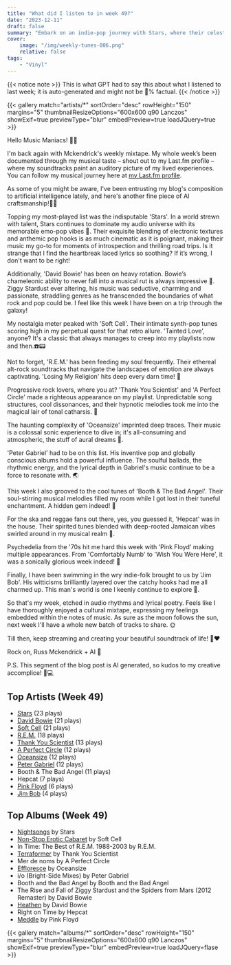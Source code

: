 ```yaml
---
title: "What did I listen to in week 49?"
date: "2023-12-11"
draft: false
summary: "Embark on an indie-pop journey with Stars, where their celestial melodies will captivate your senses!"
cover:
    image: "/img/weekly-tunes-006.png"
    relative: false
tags:
    - "Vinyl"
---
```


{{< notice note >}}
This is what GPT had to say this about what I listened to last week; it is auto-generated and might not be 💯% factual.
{{< /notice >}}

{{< gallery match="artists/*" sortOrder="desc" rowHeight="150" margins="5" thumbnailResizeOptions="600x600 q90 Lanczos" showExif=true previewType="blur" embedPreview=true loadJQuery=true >}}

Hello Music Maniacs! 🎵🔥

I'm back again with Mckendrick's weekly mixtape. My whole week’s been documented through my musical taste – shout out to my Last.fm profile – where my soundtracks paint an auditory picture of my lived experiences. You can follow my musical journey here at [my Last.fm profile](https://www.last.fm/user/RussMckendrick).

As some of you might be aware, I've been entrusting my blog's composition to artificial intelligence lately, and here's another fine piece of AI craftsmanship!🤖🎵

Topping my most-played list was the indisputable 'Stars'. In a world strewn with talent, Stars continues to dominate my audio universe with its memorable emo-pop vibes 🌟. Their exquisite blending of electronic textures and anthemic pop hooks is as much cinematic as it is poignant, making their music my go-to for moments of introspection and thrilling road trips. Is it strange that I find the heartbreak laced lyrics so soothing? If it’s wrong, I don't want to be right!

Additionally, 'David Bowie' has been on heavy rotation. Bowie’s chameleonic ability to never fall into a musical rut is always impressive 🚀. Ziggy Stardust ever altering, his music was seductive, charming and passionate, straddling genres as he transcended the boundaries of what rock and pop could be. I feel like this week I have been on a trip through the galaxy!

My nostalgia meter peaked with 'Soft Cell'. Their intimate synth-pop tunes scoring high in my perpetual quest for that retro allure. 'Tainted Love', anyone? It's a classic that always manages to creep into my playlists now and then.☎️📟

Not to forget, 'R.E.M.' has been feeding my soul frequently. Their ethereal alt-rock soundtracks that navigate the landscapes of emotion are always captivating. 'Losing My Religion' hits deep every darn time! 🎸

Progressive rock lovers, where you at? 'Thank You Scientist' and 'A Perfect Circle' made a righteous appearance on my playlist. Unpredictable song structures, cool dissonances, and their hypnotic melodies took me into the magical lair of tonal catharsis. 🤘

The haunting complexity of 'Oceansize' imprinted deep traces. Their music is a colossal sonic experience to dive in; it's all-consuming and atmospheric, the stuff of aural dreams 🌊.

'Peter Gabriel' had to be on this list. His inventive pop and globally conscious albums hold a powerful influence. The soulful ballads, the rhythmic energy, and the lyrical depth in Gabriel's music continue to be a force to resonate with. 🌏

This week I also grooved to the cool tunes of 'Booth & The Bad Angel'. Their soul-stirring musical melodies filled my room while I got lost in their tuneful enchantment. A hidden gem indeed! 💎

For the ska and reggae fans out there, yes, you guessed it, 'Hepcat' was in the house. Their spirited tunes blended with deep-rooted Jamaican vibes swirled around in my musical realm 💃.

Psychedelia from the '70s hit me hard this week with 'Pink Floyd' making multiple appearances. From 'Comfortably Numb' to 'Wish You Were Here', it was a sonically glorious week indeed! 🌙

Finally, I have been swimming in the wry indie-folk brought to us by 'Jim Bob'. His witticisms brilliantly layered over the catchy hooks had me all charmed up. This man's world is one I keenly continue to explore 🎤.

So that's my week, etched in audio rhythms and lyrical poetry. Feels like I have thoroughly enjoyed a cultural mixtape, expressing my feelings embedded within the notes of music. As sure as the moon follows the sun, next week I'll have a whole new batch of tracks to share. 🌞

Till then, keep streaming and creating your beautiful soundtrack of life! 🎵❤️

Rock on,
Russ Mckendrick + AI 🤟

P.S. This segment of the blog post is AI generated, so kudos to my creative accomplice! 🎨💻

## Top Artists (Week 49)

- [Stars](https://www.mckendrick.rocks/artist/stars/) (23 plays)
- [David Bowie](https://www.mckendrick.rocks/artist/david-bowie/) (21 plays)
- [Soft Cell](https://www.mckendrick.rocks/artist/soft-cell/) (21 plays)
- [R.E.M.](https://www.mckendrick.rocks/artist/r.e.m./) (18 plays)
- [Thank You Scientist](https://www.mckendrick.rocks/artist/thank-you-scientist/) (13 plays)
- [A Perfect Circle](https://www.mckendrick.rocks/artist/a-perfect-circle/) (12 plays)
- [Oceansize](https://www.mckendrick.rocks/artist/oceansize/) (12 plays)
- [Peter Gabriel](https://www.mckendrick.rocks/artist/peter-gabriel/) (12 plays)
- Booth & The Bad Angel (11 plays)
- Hepcat (7 plays)
- [Pink Floyd](https://www.mckendrick.rocks/artist/pink-floyd/) (6 plays)
- [Jim Bob](https://www.mckendrick.rocks/artist/jim-bob/) (4 plays)


## Top Albums (Week 49)

- [Nightsongs](https://www.mckendrick.rocks/albums/nightsongs-28758394/) by Stars
- [Non-Stop Erotic Cabaret](https://www.mckendrick.rocks/albums/non-stop-erotic-cabaret-29082403/) by Soft Cell
- In Time: The Best of R.E.M. 1988-2003 by R.E.M.
- [Terraformer](https://www.mckendrick.rocks/albums/terraformer-13732222/) by Thank You Scientist
- Mer de noms by A Perfect Circle
- [Effloresce](https://www.mckendrick.rocks/albums/effloresce-1460913/) by Oceansize
- i/o (Bright-Side Mixes) by Peter Gabriel
- Booth and the Bad Angel by Booth and the Bad Angel
- The Rise and Fall of Ziggy Stardust and the Spiders from Mars (2012 Remaster) by David Bowie
- [Heathen](https://www.mckendrick.rocks/albums/heathen-3285687/) by David Bowie
- Right on Time by Hepcat
- [Meddle](https://www.mckendrick.rocks/albums/meddle-4137493/) by Pink Floyd


{{< gallery match="albums/*" sortOrder="desc" rowHeight="150" margins="5" thumbnailResizeOptions="600x600 q90 Lanczos" showExif=true previewType="blur" embedPreview=true loadJQuery=flase >}}